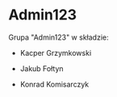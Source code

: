# Admin123

Grupa "Admin123" w składzie:

- Kacper Grzymkowski

- Jakub Fołtyn

- Konrad Komisarczyk
